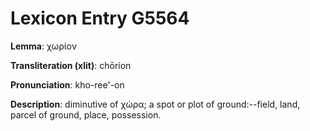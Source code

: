 # Lexicon Entry G5564

**Lemma**: χωρίον

**Transliteration (xlit)**: chōríon

**Pronunciation**: kho-ree'-on

**Description**:
diminutive of χώρα; a spot or plot of ground:--field, land, parcel of ground, place, possession.
